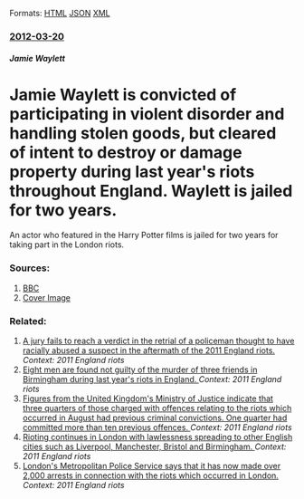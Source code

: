 
Formats: [HTML](/news/2012/03/20/jamie-waylett-is-convicted-of-participating-in-violent-disorder-and-handling-stolen-goods-but-cleared-of-intent-to-destroy-or-damage-proper.html)  [JSON](/news/2012/03/20/jamie-waylett-is-convicted-of-participating-in-violent-disorder-and-handling-stolen-goods-but-cleared-of-intent-to-destroy-or-damage-proper.json)  [XML](/news/2012/03/20/jamie-waylett-is-convicted-of-participating-in-violent-disorder-and-handling-stolen-goods-but-cleared-of-intent-to-destroy-or-damage-proper.xml)  

### [2012-03-20](/news/2012/03/20/index.md)

##### Jamie Waylett
# Jamie Waylett is convicted of participating in violent disorder and handling stolen goods, but cleared of intent to destroy or damage property during last year's riots throughout England. Waylett is jailed for two years. 

An actor who featured in the Harry Potter films is jailed for two years for taking part in the London riots.


### Sources:

1. [BBC](http://www.bbc.co.uk/news/uk-england-london-17449630)
1. [Cover Image](http://ichef-1.bbci.co.uk/news/1024/media/images/59195000/jpg/_59195207_014308876-1.jpg)

### Related:

1. [A jury fails to reach a verdict in the retrial of a policeman thought to have racially abused a suspect in the aftermath of the 2011 England riots. ](/news/2012/10/25/a-jury-fails-to-reach-a-verdict-in-the-retrial-of-a-policeman-thought-to-have-racially-abused-a-suspect-in-the-aftermath-of-the-2011-england.md) _Context: 2011 England riots_
2. [Eight men are found not guilty of the murder of three friends in Birmingham during last year's riots in England. ](/news/2012/07/19/eight-men-are-found-not-guilty-of-the-murder-of-three-friends-in-birmingham-during-last-year-s-riots-in-england.md) _Context: 2011 England riots_
3. [Figures from the United Kingdom's Ministry of Justice indicate that three quarters of those charged with offences relating to the riots which occurred in August had previous criminal convictions. One quarter had committed more than ten previous offences. ](/news/2011/09/15/figures-from-the-united-kingdom-s-ministry-of-justice-indicate-that-three-quarters-of-those-charged-with-offences-relating-to-the-riots-whic.md) _Context: 2011 England riots_
4. [Rioting continues in London with lawlessness spreading to other English cities such as Liverpool, Manchester, Bristol and Birmingham. ](/news/2011/08/9/rioting-continues-in-london-with-lawlessness-spreading-to-other-english-cities-such-as-liverpool-manchester-bristol-and-birmingham.md) _Context: 2011 England riots_
5. [London's Metropolitan Police Service says that it has now made over 2,000 arrests in connection with the riots which occurred in London. ](/news/2011/08/25/london-s-metropolitan-police-service-says-that-it-has-now-made-over-2-000-arrests-in-connection-with-the-riots-which-occurred-in-london.md) _Context: 2011 England riots_

